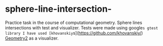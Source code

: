 sphere-line-intersection-
=========================

Practice task in the course of computational geometry.
Sphere lines intersections with test and visualizer.
Tests were made using google`s gtest library
I have used [khovanskiy`s](https://github.com/khovanskiy/) <a href="https://github.com/khovanskiy/Geometry2">Geometry2</a> as a visualizer.

